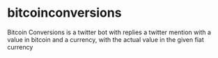bitcoinconversions
==================

Bitcoin Conversions is a twitter bot with replies a twitter mention with a value in bitcoin and a currency, with the actual value in the given fiat currency
